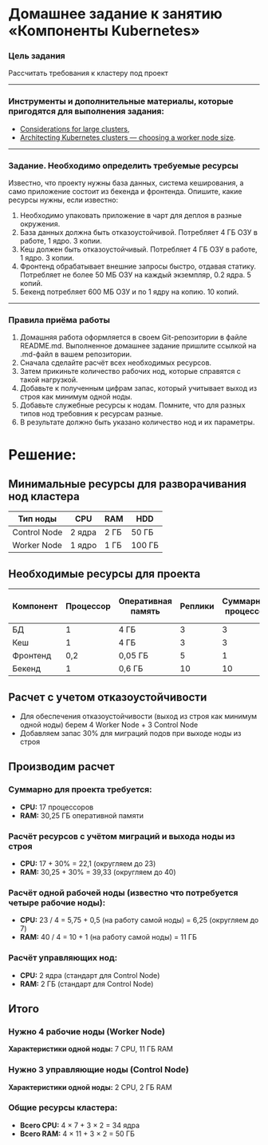 # Домашнее задание к занятию «Компоненты Kubernetes»

### Цель задания

Рассчитать требования к кластеру под проект

------

### Инструменты и дополнительные материалы, которые пригодятся для выполнения задания:

- [Considerations for large clusters](https://kubernetes.io/docs/setup/best-practices/cluster-large/),
- [Architecting Kubernetes clusters — choosing a worker node size](https://learnk8s.io/kubernetes-node-size).

------

### Задание. Необходимо определить требуемые ресурсы
Известно, что проекту нужны база данных, система кеширования, а само приложение состоит из бекенда и фронтенда. Опишите, какие ресурсы нужны, если известно:

1. Необходимо упаковать приложение в чарт для деплоя в разные окружения. 
2. База данных должна быть отказоустойчивой. Потребляет 4 ГБ ОЗУ в работе, 1 ядро. 3 копии. 
3. Кеш должен быть отказоустойчивый. Потребляет 4 ГБ ОЗУ в работе, 1 ядро. 3 копии. 
4. Фронтенд обрабатывает внешние запросы быстро, отдавая статику. Потребляет не более 50 МБ ОЗУ на каждый экземпляр, 0.2 ядра. 5 копий. 
5. Бекенд потребляет 600 МБ ОЗУ и по 1 ядру на копию. 10 копий.

----

### Правила приёма работы

1. Домашняя работа оформляется в своем Git-репозитории в файле README.md. Выполненное домашнее задание пришлите ссылкой на .md-файл в вашем репозитории.
2. Сначала сделайте расчёт всех необходимых ресурсов.
3. Затем прикиньте количество рабочих нод, которые справятся с такой нагрузкой.
4. Добавьте к полученным цифрам запас, который учитывает выход из строя как минимум одной ноды. 
5. Добавьте служебные ресурсы к нодам. Помните, что для разных типов нод требовния к ресурсам разные. 
6. В результате должно быть указано количество нод и их параметры.

# Решение:

## Минимальные ресурсы для разворачивания нод кластера

| **Тип ноды** | **CPU** | **RAM** | **HDD** |
|--------------|---------|---------|---------|
| Control Node | 2 ядра  | 2 ГБ    | 50 ГБ   |
| Worker Node  | 1 ядро  | 1 ГБ    | 100 ГБ  |

## Необходимые ресурсы для проекта

| **Компонент** | **Процессор** | **Оперативная память** | **Реплики** | **Суммарный процессор** | **Суммарная оперативная память** |
|---------------|---------------|------------------------|-------------|-------------------------|---------------------------------|
| БД            | 1             | 4 ГБ                   | 3           | 3                       | 12 ГБ                           |
| Кеш           | 1             | 4 ГБ                   | 3           | 3                       | 12 ГБ                           |
| Фронтенд      | 0,2           | 0,05 ГБ                | 5           | 1                       | 0,25 ГБ                         |
| Бекенд        | 1             | 0,6 ГБ                 | 10          | 10                      | 6 ГБ                            |

## Расчет с учетом отказоустойчивости

- Для обеспечения отказоустойчивости (выход из строя как минимум одной ноды) берем 4 Worker Node + 3 Control Node
- Добавляем запас 30% для миграций подов при выходе ноды из строя

## Производим расчет

### Суммарно для проекта требуется:
- **CPU:** 17 процессоров
- **RAM:** 30,25 ГБ оперативной памяти

### Расчёт ресурсов с учётом миграций и выхода ноды из строя
- **CPU:** 17 + 30% = 22,1 (округляем до 23)
- **RAM:** 30,25 + 30% = 39,33 (округляем до 40)

### Расчёт одной рабочей ноды (известно что потребуется четыре рабочие ноды):
- **CPU:** 23 / 4 = 5,75 + 0,5 (на работу самой ноды) = 6,25 (округляем до 7)
- **RAM:** 40 / 4 = 10 + 1 (на работу самой ноды) = 11 ГБ

### Расчёт управляющих нод:
- **CPU:** 2 ядра (стандарт для Control Node)
- **RAM:** 2 ГБ (стандарт для Control Node)

## Итого

### Нужно 4 рабочие ноды (Worker Node)
**Характеристики одной ноды:** 7 CPU, 11 ГБ RAM

### Нужно 3 управляющие ноды (Control Node)  
**Характеристики одной ноды:** 2 CPU, 2 ГБ RAM

### Общие ресурсы кластера:
- **Всего CPU:** 4 × 7 + 3 × 2 = 34 ядра
- **Всего RAM:** 4 × 11 + 3 × 2 = 50 ГБ
